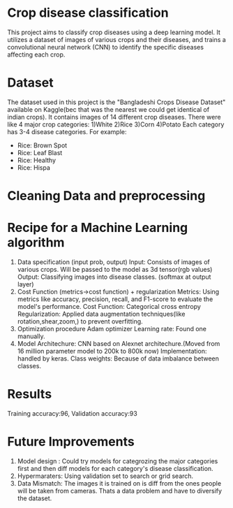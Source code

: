 # Crop disease classification
This project aims to classify crop diseases using a deep learning model. 
It utilizes a dataset of images of various crops and their diseases, and trains a convolutional neural network (CNN) to identify the specific diseases affecting each crop.
# Dataset
The dataset used in this project is the "Bangladeshi Crops Disease Dataset" available on Kaggle(bec that was the nearest we could get identical of indian crops). 
It contains images of 14 different crop diseases.
There were like 4 major crop categories: 1)White 2)Rice 3)Corn 4)Potato
Each category has 3-4 disease categories. For example: 
- Rice: Brown Spot
- Rice: Leaf Blast
- Rice: Healthy
- Rice: Hispa 
# Cleaning Data and preprocessing

# Recipe for a Machine Learning algorithm
1) Data specification (input prob, output)
Input: Consists of images of various crops. Will be passed to the model as 3d tensor(rgb values)
Output: Classifying images into disease classes. (softmax at output layer)
3) Cost Function (metrics->cost function) + regularization
Metrics: Using metrics like accuracy, precision, recall, and F1-score to evaluate the model's performance.
Cost Function: Categorical cross entropy
Regularization: Applied data augmentation techniques(like rotation,shear,zoom,) to prevent overfitting.
5) Optimization procedure
Adam optimizer 
Learning rate: Found one manually. 
6) Model
Architechure: CNN based on Alexnet architechure.(Moved from 16 million parameter model to 200k to 800k now)
Implementation: handled by keras.
Class weights: Because of data imbalance between classes.

# Results
Training accuracy:96,  Validation accuracy:93 

# Future Improvements
1) Model design : Could try models for categrozing the major categories first and then diff models for each category's disease classification.
2) Hypermaraters: Using validation set to search or grid search.
3) Data Mismatch: The images it is trained on is diff from the ones people will be taken from cameras. Thats a data problem and have to diversify the dataset.
